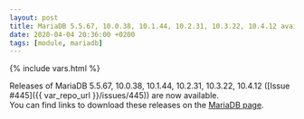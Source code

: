 ```yaml
---
layout: post
title: MariaDB 5.5.67, 10.0.38, 10.1.44, 10.2.31, 10.3.22, 10.4.12 available
date: 2020-04-04 20:36:00 +0200
tags: [module, mariadb]
---
```

{% include vars.html %}

Releases of MariaDB 5.5.67, 10.0.38, 10.1.44, 10.2.31, 10.3.22, 10.4.12 ([Issue #445]({{ var_repo_url }}/issues/445)) are now available.<br />
You can find links to download these releases on the [MariaDB page](/modules/mariadb).